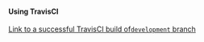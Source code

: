 #### Using TravisCI
[Link to a successful TravisCI build of`development` branch](https://travis-ci.org/andela-iakande/invertedindex/builds/215751053)
